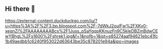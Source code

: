 ## Hi there 👋

<img>https://external-content.duckduckgo.com/iu/?u=https%3A%2F%2F3.bp.blogspot.com%2F-7dWkJ2oulFw%2FXKv0-xeqnZI%2FAAAAAAAABcs%2F1Juss_qSaYgqpKKnuzFn9C5kIeDBZmBdwCEwYBhgL%2Fs1600%2Fshrek1.jpg&f=1&nofb=1&ipt=e85274aaf94621ebc41fc1b49aedbb1c6240f953022d63643be35c878201e94a&ipo=images
